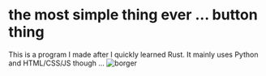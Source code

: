 # the most simple thing ever ... button thing
This is a program I made after I quickly learned Rust. It mainly uses Python and HTML/CSS/JS though ...
![borger](https://imgur.com/a/iNMBr5a "borger icon")
